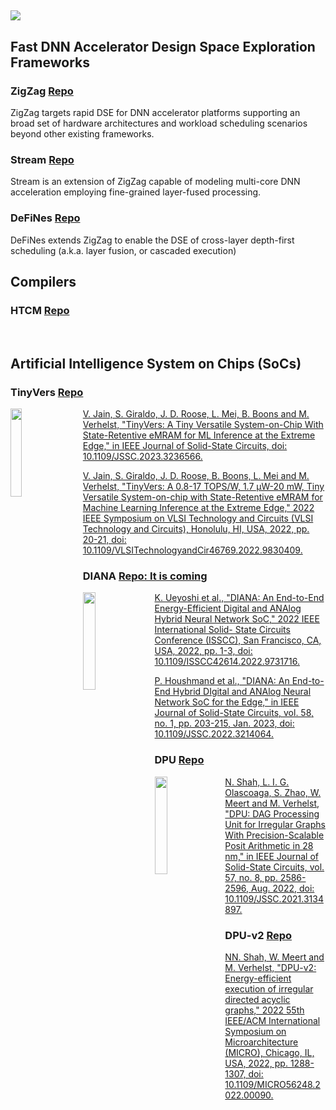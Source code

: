 ## 
![](https://user-images.githubusercontent.com/84473288/235626814-7550aa13-baff-4ddd-bcb0-69a6f0a46f88.svg)

## Fast DNN Accelerator Design Space Exploration Frameworks


### ZigZag [Repo](https://github.com/KULeuven-MICAS/zigzag) 
ZigZag targets rapid DSE for DNN accelerator platforms supporting an broad set of hardware architectures and workload scheduling scenarios beyond other existing frameworks.
### Stream [Repo](https://github.com/KULeuven-MICAS/stream)
Stream is an extension of ZigZag capable of modeling multi-core DNN acceleration employing fine-grained layer-fused processing.
### DeFiNes [Repo](https://github.com/KULeuven-MICAS/defines)
DeFiNes extends ZigZag to enable the DSE of cross-layer depth-first scheduling (a.k.a. layer fusion, or cascaded execution)
</br>

## Compilers
### HTCM [Repo](https://github.com/KULeuven-MICAS/htvm)

</br>

## Artificial Intelligence System on Chips (SoCs)

### TinyVers [Repo](https://github.com/KULeuven-MICAS/tinyvers)
<p><img src="https://user-images.githubusercontent.com/84473288/235628502-2c759d2c-3881-4beb-ab17-9a6b078547f9.png"
 style="float: left; margin-right: 20px; width:19%"  /> </p>

[V. Jain, S. Giraldo, J. D. Roose, L. Mei, B. Boons and M. Verhelst, "TinyVers: A Tiny Versatile System-on-Chip With State-Retentive eMRAM for ML Inference at the Extreme Edge," in IEEE Journal of Solid-State Circuits, doi: 10.1109/JSSC.2023.3236566.](https://ieeexplore.ieee.org/document/10022047)

[V. Jain, S. Giraldo, J. D. Roose, B. Boons, L. Mei and M. Verhelst, "TinyVers: A 0.8-17 TOPS/W, 1.7 μW-20 mW, Tiny Versatile System-on-chip with State-Retentive eMRAM for Machine Learning Inference at the Extreme Edge," 2022 IEEE Symposium on VLSI Technology and Circuits (VLSI Technology and Circuits), Honolulu, HI, USA, 2022, pp. 20-21, doi: 10.1109/VLSITechnologyandCir46769.2022.9830409.
](https://ieeexplore.ieee.org/document/9830409)

### DIANA [Repo: It is coming](...)

<p><img src="https://user-images.githubusercontent.com/84473288/235630431-4c3c79f3-3979-4e70-b451-ff7e452d894c.png"
 style="float: left; margin-right: 14px; width:20%"  /> </p>
 
[K. Ueyoshi et al., "DIANA: An End-to-End Energy-Efficient Digital and ANAlog Hybrid Neural Network SoC," 2022 IEEE International Solid- State Circuits Conference (ISSCC), San Francisco, CA, USA, 2022, pp. 1-3, doi: 10.1109/ISSCC42614.2022.9731716.](https://ieeexplore.ieee.org/document/9731716)

[P. Houshmand et al., "DIANA: An End-to-End Hybrid DIgital and ANAlog Neural Network SoC for the Edge," in IEEE Journal of Solid-State Circuits, vol. 58, no. 1, pp. 203-215, Jan. 2023, doi: 10.1109/JSSC.2022.3214064.](https://ieeexplore.ieee.org/document/9932871)


### DPU [Repo](https://github.com/nimish15shah/DPU_DAG_Processing_Unit)
<p><img src="https://user-images.githubusercontent.com/84473288/235633846-b25ab195-c78e-42fb-8d45-f81c61ed774d.JPG"
 style="float: left; margin-right: 12px; width:20%" /> </p>

[N. Shah, L. I. G. Olascoaga, S. Zhao, W. Meert and M. Verhelst, "DPU: DAG Processing Unit for Irregular Graphs With Precision-Scalable Posit Arithmetic in 28 nm," in IEEE Journal of Solid-State Circuits, vol. 57, no. 8, pp. 2586-2596, Aug. 2022, doi: 10.1109/JSSC.2021.3134897.](https://ieeexplore.ieee.org/document/9663412)

### DPU-v2 [Repo](https://github.com/nimish15shah/DAG_Processor)

[NN. Shah, W. Meert and M. Verhelst, "DPU-v2: Energy-efficient execution of irregular directed acyclic graphs," 2022 55th IEEE/ACM International Symposium on Microarchitecture (MICRO), Chicago, IL, USA, 2022, pp. 1288-1307, doi: 10.1109/MICRO56248.2022.00090.](https://ieeexplore.ieee.org/document/9923858)

</br></br>




